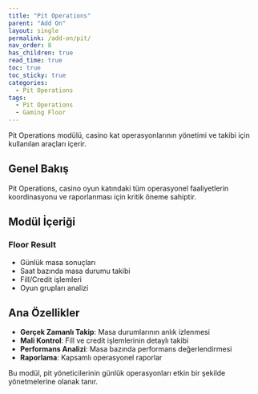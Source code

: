 ```yaml
---
title: "Pit Operations"
parent: "Add On"
layout: single
permalink: /add-on/pit/
nav_order: 8
has_children: true
read_time: true
toc: true
toc_sticky: true
categories:
  - Pit Operations
tags:
  - Pit Operations
  - Gaming Floor
---
```


Pit Operations modülü, casino kat operasyonlarının yönetimi ve takibi için kullanılan araçları içerir.

## Genel Bakış

Pit Operations, casino oyun katındaki tüm operasyonel faaliyetlerin koordinasyonu ve raporlanması için kritik öneme sahiptir.

## Modül İçeriği

### Floor Result
- Günlük masa sonuçları
- Saat bazında masa durumu takibi
- Fill/Credit işlemleri
- Oyun grupları analizi

## Ana Özellikler

- **Gerçek Zamanlı Takip**: Masa durumlarının anlık izlenmesi
- **Mali Kontrol**: Fill ve credit işlemlerinin detaylı takibi
- **Performans Analizi**: Masa bazında performans değerlendirmesi
- **Raporlama**: Kapsamlı operasyonel raporlar

Bu modül, pit yöneticilerinin günlük operasyonları etkin bir şekilde yönetmelerine olanak tanır.
